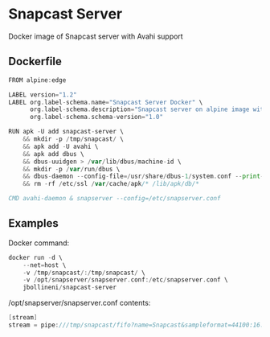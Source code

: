 # Snapcast Server

Docker image of Snapcast server with Avahi support

## Dockerfile

~~~ go
FROM alpine:edge

LABEL version="1.2"
LABEL org.label-schema.name="Snapcast Server Docker" \
	  org.label-schema.description="Snapcast server on alpine image with Avahi and D-Bus support" \
	  org.label-schema.schema-version="1.0"

RUN apk -U add snapcast-server \
	&& mkdir -p /tmp/snapcast/ \
	&& apk add -U avahi \
	&& apk add dbus \
	&& dbus-uuidgen > /var/lib/dbus/machine-id \
	&& mkdir -p /var/run/dbus \
	&& dbus-daemon --config-file=/usr/share/dbus-1/system.conf --print-address \
	&& rm -rf /etc/ssl /var/cache/apk/* /lib/apk/db/*

CMD avahi-daemon & snapserver --config=/etc/snapserver.conf
~~~

## Examples

Docker command:
~~~ go
docker run -d \
	--net=host \
    -v /tmp/snapcast/:/tmp/snapcast/ \
	-v /opt/snapserver/snapserver.conf:/etc/snapserver.conf \
	jbollineni/snapcast-server
~~~

/opt/snapserver/snapserver.conf contents:
~~~ go
[stream]
stream = pipe:///tmp/snapcast/fifo?name=Snapcast&sampleformat=44100:16:2
~~~


